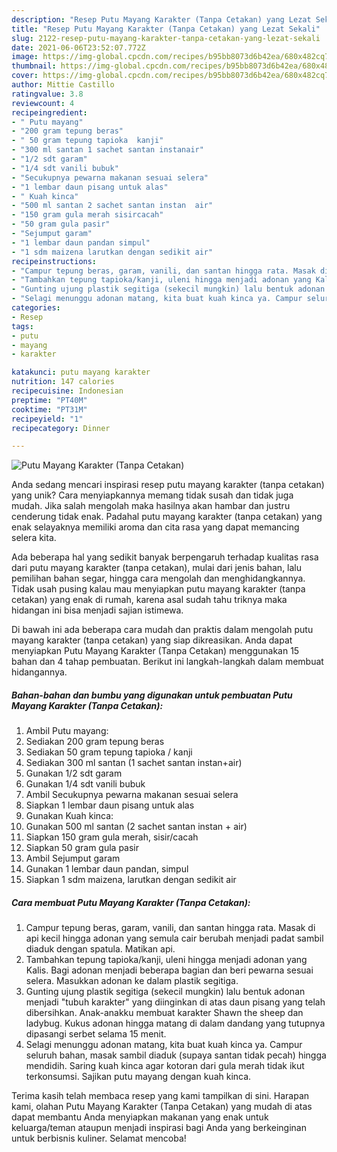```yaml
---
description: "Resep Putu Mayang Karakter (Tanpa Cetakan) yang Lezat Sekali"
title: "Resep Putu Mayang Karakter (Tanpa Cetakan) yang Lezat Sekali"
slug: 2122-resep-putu-mayang-karakter-tanpa-cetakan-yang-lezat-sekali
date: 2021-06-06T23:52:07.772Z
image: https://img-global.cpcdn.com/recipes/b95bb8073d6b42ea/680x482cq70/putu-mayang-karakter-tanpa-cetakan-foto-resep-utama.jpg
thumbnail: https://img-global.cpcdn.com/recipes/b95bb8073d6b42ea/680x482cq70/putu-mayang-karakter-tanpa-cetakan-foto-resep-utama.jpg
cover: https://img-global.cpcdn.com/recipes/b95bb8073d6b42ea/680x482cq70/putu-mayang-karakter-tanpa-cetakan-foto-resep-utama.jpg
author: Mittie Castillo
ratingvalue: 3.8
reviewcount: 4
recipeingredient:
- " Putu mayang"
- "200 gram tepung beras"
- " 50 gram tepung tapioka  kanji"
- "300 ml santan 1 sachet santan instanair"
- "1/2 sdt garam"
- "1/4 sdt vanili bubuk"
- "Secukupnya pewarna makanan sesuai selera"
- "1 lembar daun pisang untuk alas"
- " Kuah kinca"
- "500 ml santan 2 sachet santan instan  air"
- "150 gram gula merah sisircacah"
- "50 gram gula pasir"
- "Sejumput garam"
- "1 lembar daun pandan simpul"
- "1 sdm maizena larutkan dengan sedikit air"
recipeinstructions:
- "Campur tepung beras, garam, vanili, dan santan hingga rata. Masak di api kecil hingga adonan yang semula cair berubah menjadi padat sambil diaduk dengan spatula. Matikan api."
- "Tambahkan tepung tapioka/kanji, uleni hingga menjadi adonan yang Kalis. Bagi adonan menjadi beberapa bagian dan beri pewarna sesuai selera. Masukkan adonan ke dalam plastik segitiga."
- "Gunting ujung plastik segitiga (sekecil mungkin) lalu bentuk adonan menjadi &#34;tubuh karakter&#34; yang diinginkan di atas daun pisang yang telah dibersihkan. Anak-anakku membuat karakter Shawn the sheep dan ladybug. Kukus adonan hingga matang di dalam dandang yang tutupnya dipasangi serbet selama 15 menit."
- "Selagi menunggu adonan matang, kita buat kuah kinca ya. Campur seluruh bahan, masak sambil diaduk (supaya santan tidak pecah) hingga mendidih. Saring kuah kinca agar kotoran dari gula merah tidak ikut terkonsumsi. Sajikan putu mayang dengan kuah kinca."
categories:
- Resep
tags:
- putu
- mayang
- karakter

katakunci: putu mayang karakter 
nutrition: 147 calories
recipecuisine: Indonesian
preptime: "PT40M"
cooktime: "PT31M"
recipeyield: "1"
recipecategory: Dinner

---
```



![Putu Mayang Karakter (Tanpa Cetakan)](https://img-global.cpcdn.com/recipes/b95bb8073d6b42ea/680x482cq70/putu-mayang-karakter-tanpa-cetakan-foto-resep-utama.jpg)

Anda sedang mencari inspirasi resep putu mayang karakter (tanpa cetakan) yang unik? Cara menyiapkannya memang tidak susah dan tidak juga mudah. Jika salah mengolah maka hasilnya akan hambar dan justru cenderung tidak enak. Padahal putu mayang karakter (tanpa cetakan) yang enak selayaknya memiliki aroma dan cita rasa yang dapat memancing selera kita.

Ada beberapa hal yang sedikit banyak berpengaruh terhadap kualitas rasa dari putu mayang karakter (tanpa cetakan), mulai dari jenis bahan, lalu pemilihan bahan segar, hingga cara mengolah dan menghidangkannya. Tidak usah pusing kalau mau menyiapkan putu mayang karakter (tanpa cetakan) yang enak di rumah, karena asal sudah tahu triknya maka hidangan ini bisa menjadi sajian istimewa.




Di bawah ini ada beberapa cara mudah dan praktis dalam mengolah putu mayang karakter (tanpa cetakan) yang siap dikreasikan. Anda dapat menyiapkan Putu Mayang Karakter (Tanpa Cetakan) menggunakan 15 bahan dan 4 tahap pembuatan. Berikut ini langkah-langkah dalam membuat hidangannya.

<!--inarticleads1-->

##### Bahan-bahan dan bumbu yang digunakan untuk pembuatan Putu Mayang Karakter (Tanpa Cetakan):

1. Ambil  Putu mayang:
1. Sediakan 200 gram tepung beras
1. Sediakan  50 gram tepung tapioka / kanji
1. Sediakan 300 ml santan (1 sachet santan instan+air)
1. Gunakan 1/2 sdt garam
1. Gunakan 1/4 sdt vanili bubuk
1. Ambil Secukupnya pewarna makanan sesuai selera
1. Siapkan 1 lembar daun pisang untuk alas
1. Gunakan  Kuah kinca:
1. Gunakan 500 ml santan (2 sachet santan instan + air)
1. Siapkan 150 gram gula merah, sisir/cacah
1. Siapkan 50 gram gula pasir
1. Ambil Sejumput garam
1. Gunakan 1 lembar daun pandan, simpul
1. Siapkan 1 sdm maizena, larutkan dengan sedikit air




<!--inarticleads2-->

##### Cara membuat Putu Mayang Karakter (Tanpa Cetakan):

1. Campur tepung beras, garam, vanili, dan santan hingga rata. Masak di api kecil hingga adonan yang semula cair berubah menjadi padat sambil diaduk dengan spatula. Matikan api.
1. Tambahkan tepung tapioka/kanji, uleni hingga menjadi adonan yang Kalis. Bagi adonan menjadi beberapa bagian dan beri pewarna sesuai selera. Masukkan adonan ke dalam plastik segitiga.
1. Gunting ujung plastik segitiga (sekecil mungkin) lalu bentuk adonan menjadi &#34;tubuh karakter&#34; yang diinginkan di atas daun pisang yang telah dibersihkan. Anak-anakku membuat karakter Shawn the sheep dan ladybug. Kukus adonan hingga matang di dalam dandang yang tutupnya dipasangi serbet selama 15 menit.
1. Selagi menunggu adonan matang, kita buat kuah kinca ya. Campur seluruh bahan, masak sambil diaduk (supaya santan tidak pecah) hingga mendidih. Saring kuah kinca agar kotoran dari gula merah tidak ikut terkonsumsi. Sajikan putu mayang dengan kuah kinca.




Terima kasih telah membaca resep yang kami tampilkan di sini. Harapan kami, olahan Putu Mayang Karakter (Tanpa Cetakan) yang mudah di atas dapat membantu Anda menyiapkan makanan yang enak untuk keluarga/teman ataupun menjadi inspirasi bagi Anda yang berkeinginan untuk berbisnis kuliner. Selamat mencoba!
